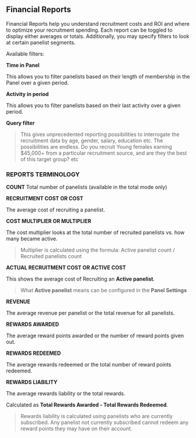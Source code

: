 ## Financial Reports

Financial Reports help you understand recruitment costs and ROI and where to optimize your recruitment spending. Each report can be toggled to display either averages or totals. Additionally, you may specify filters to look at certain panelist segments.

Available filters:

**Time in Panel**

This allows you to filter panelists based on their length of membership in the Panel over a given period.

**Activity in period**

This allows you to filter panelists based on their last activity over a given period.

**Query filter**

> This gives unprecedented reporting possibilities to interrogate the recruitment data by age, gender, salary, education etc. The possibilities are endless. Do you recruit Young females earning $45,000+ from a particular recruitment source, and are they the best of this target group? etc

### REPORTS TERMINOLOGY

**COUNT**
Total number of panelists (available in the total mode only)

**RECRUITMENT COST OR COST**

The average cost of recruiting a panelist.

**COST MULTIPLIER OR MULTIPLIER**

The cost multiplier looks at the total number of recruited panelists vs. how many became active.

> Multiplier is calculated using the formula: Active panelist count / Recruited panelists count

**ACTUAL RECRUITMENT COST OR ACTIVE COST**

This shows the average cost of Recruiting an **Active panelist**.

> What **Active panelist** means can be configured in the **Panel Settings** 

**REVENUE**

The average revenue per panelist or the total revenue for all panelists.

**REWARDS AWARDED**

The average reward points awarded or the number of reward points given out. 

**REWARDS REDEEMED**

The average rewards redeemed or the total number of reward points redeemed.

**REWARDS LIABILITY**

The average rewards liability or the total rewards.

Calculated as **Total Rewards Awarded - Total Rewards Redeemed**.

> Rewards liability is calculated using panelists who are currently subscribed. Any panelist not currently subscribed cannot redeem any reward points they may have on their account.




